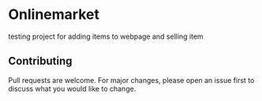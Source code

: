 # Onlinemarket
testing project for adding items to webpage and selling item

## Contributing
Pull requests are welcome. For major changes, please open an issue first to discuss what you would like to change.
